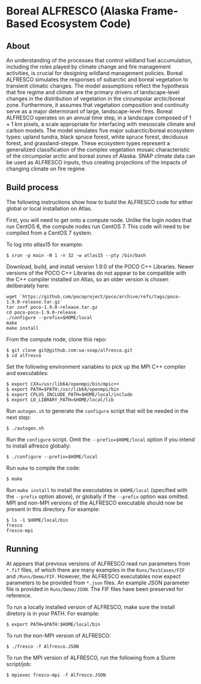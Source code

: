 # Boreal ALFRESCO (Alaska Frame-Based Ecosystem Code)

## About

An understanding of the processes that control wildland fuel accumulation, including the roles played by climate change and fire management activities, is crucial for designing wildland management policies. Boreal ALFRESCO simulates the responses of subarctic and boreal vegetation to transient climatic changes. The model assumptions reflect the hypothesis that fire regime and climate are the primary drivers of landscape-level changes in the distribution of vegetation in the circumpolar arctic/boreal zone. Furthermore, it assumes that vegetation composition and continuity serve as a major determinant of large, landscape-level fires. Boreal ALFRESCO operates on an annual time step, in a landscape composed of 1 × 1 km pixels, a scale appropriate for interfacing with mesoscale climate and carbon models. The model simulates five major subarctic/boreal ecosystem types: upland tundra, black spruce forest, white spruce forest, deciduous forest, and grassland-steppe. These ecosystem types represent a generalized classification of the complex vegetation mosaic characteristic of the circumpolar arctic and boreal zones of Alaska. SNAP climate data can be used as ALFRESCO inputs, thus creating projections of the impacts of changing climate on fire regime. 

## Build process

The following instructions show how to build the ALFRESCO code for either global or local installation on Atlas.

First, you will need to get onto a compute node. Unlike the login nodes that run CentOS 6, the compute nodes run
CentOS 7. This code will need to be compiled from a CentOS 7 system.


To log into atlas15 for example:

```
$ srun -p main -N 1 -n 32 -w atlas15 --pty /bin/bash
```

Download, build, and install version 1.9.0 of the POCO C++ Libraries. Newer versions of the POCO C++ Libraries do not appear to be compatible with the C++ compiler installed on Atlas, so an older version is chosen deliberately here:

```
wget `https://github.com/pocoproject/poco/archive/refs/tags/poco-1.9.0-release.tar.gz`
tar zxvf poco-1.9.0-release.tar.gz
cd poco-poco-1.9.0-release
./configure --prefix=$HOME/local
make
make install
```

From the compute node, clone this repo:

```
$ git clone git@github.com:ua-snap/alfresco.git
$ cd alfresco
```

Set the following environment variables to pick up the MPI C++ compiler and executables:

```
$ export CXX=/usr/lib64/openmpi/bin/mpic++
$ export PATH=$PATH:/usr/lib64/openmpi/bin
$ export CPLUS_INCLUDE_PATH=$HOME/local/include
$ export LD_LIBRARY_PATH=$HOME/local/lib
```

Run `autogen.sh` to generate the `configure` script that will be needed in the next step:

```
$ ./autogen.sh
```

Run the `configure` script. Omit the `--prefix=$HOME/local` option if you intend to install alfresco globally:

```
$ ./configure --prefix=$HOME/local
```

Run `make` to compile the code:

```
$ make
```

Run `make install` to install the executables in `$HOME/local` (specified with the `--prefix` option above), or globally if the `--prefix` option was omitted. MPI and non-MPI versions of the ALFRESCO executable should now be present in this directory. For example:

```
$ ls -1 $HOME/local/bin
fresco
fresco-mpi
```

## Running

At appears that previous versions of ALFRESCO read run parameters from `*.fif` files, of which there are many examples in the `Runs/TestCases/FIF` and `/Runs/Demo/FIF`. However, the ALFRESCO executables now expect parameters to be provided from `*.json` files. An example JSON parameter file is provided in `Runs/Demo/JSON`. The FIF files have been preserved for reference.


To run a locally installed version of ALFRESCO, make sure the install diretory is in your PATH. For example:

```
$ export PATH=$PATH:$HOME/local/bin
```

To run the non-MPI version of ALFRESCO:

```
$ ./fresco -f Alfresco.JSON
```

To run the MPI version of ALFRESCO, run the following from a Slurm script/job:

```
$ mpiexec fresco-mpi -f Alfresco.JSON
```